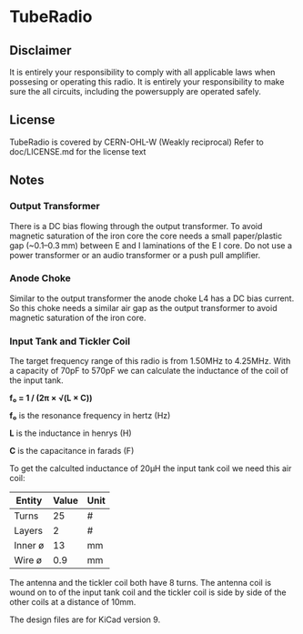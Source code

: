 # TubeRadio
## Disclaimer
It is entirely your responsibility to comply with all 
applicable laws when possesing or operating this radio.
It is entirely your responsibility to make sure the all circuits, including the powersupply are operated safely.
## License
TubeRadio is covered by CERN-OHL-W (Weakly reciprocal) 
Refer to doc/LICENSE.md for the license text
## Notes
### Output Transformer
There is a DC bias flowing through the output transformer. To avoid magnetic saturation of the iron core the core needs a small paper/plastic gap (~0.1–0.3 mm) between E and I laminations of the E I core. Do not use a power
transformer or an audio transformer or a push pull amplifier.
### Anode Choke
Similar to the output transformer the anode choke L4 has a DC bias current. So this choke needs
a similar air gap as the output transformer to avoid magnetic saturation of the iron core.

### Input Tank and Tickler Coil
The target frequency range of this radio is from 1.50MHz to 4.25MHz. With a capacity of 70pF to 570pF we can calculate the inductance of the coil of the input tank.

**f₀ = 1 / (2π × √(L × C))**

**f₀** is the resonance frequency in hertz (Hz)

**L** is the inductance in henrys (H)

**C** is the capacitance in farads (F)

To get the calculted inductance of 20µH the input tank 
coil we need this air coil:


|Entity |Value|Unit|
|-------|-----|----|
|Turns  |25   |#   |
|Layers |2    |#   |
|Inner ø|13   |mm  |
|Wire ø |0.9  |mm  |


The antenna and the tickler coil both have 8 turns.
The antenna coil is wound on to of the input tank coil and the tickler coil is side by side of the other coils at a distance of 10mm.

The design files are for KiCad version 9.
